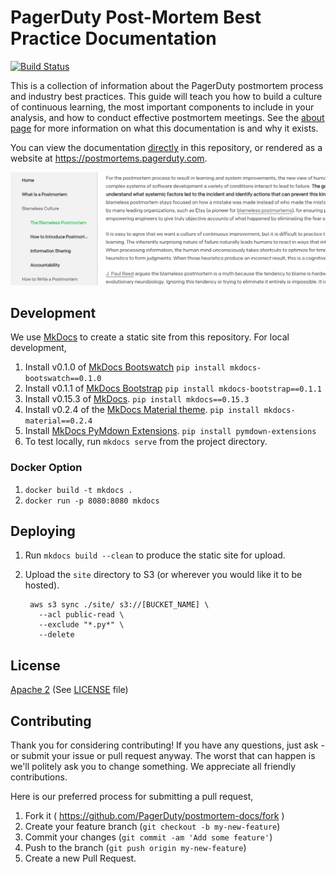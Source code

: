 # PagerDuty Post-Mortem Best Practice Documentation 
[![Build Status](https://circleci.com/gh/PagerDuty/postmortem-docs/tree/master.svg?style=svg)](https://circleci.com/gh/PagerDuty/postmortem-docs)

This is a collection of information about the PagerDuty postmortem process and industry best practices. This guide will teach you how to build a culture of continuous learning, the most important components to include in your analysis, and how to conduct effective postmortem meetings. See the [about page](docs/about.md) for more information on what this documentation is and why it exists.

You can view the documentation [directly](docs/about.md) in this repository, or rendered as a website at https://postmortems.pagerduty.com.

[![PagerDuty Postmortems Documentation](screenshot.png)](https://postmortems.pagerduty.com)

## Development
We use [MkDocs](http://www.mkdocs.org/) to create a static site from this repository. For local development,

1. Install v0.1.0 of [MkDocs Bootswatch](https://github.com/mkdocs/mkdocs-bootswatch) `pip install mkdocs-bootswatch==0.1.0`
1. Install v0.1.1 of [MkDocs Bootstrap](https://github.com/mkdocs/mkdocs-bootstrap) `pip install mkdocs-bootstrap==0.1.1`
1. Install v0.15.3 of [MkDocs](http://www.mkdocs.org/#installation). `pip install mkdocs==0.15.3`
1. Install v0.2.4 of the [MkDocs Material theme](https://github.com/squidfunk/mkdocs-material). `pip install mkdocs-material==0.2.4`
1. Install [MkDocs PyMdown Extensions](https://squidfunk.github.io/mkdocs-material/extensions/pymdown/). `pip install pymdown-extensions`
1. To test locally, run `mkdocs serve` from the project directory.

### Docker Option
1. `docker build -t mkdocs .`
1. `docker run -p 8080:8080 mkdocs`

## Deploying
1. Run `mkdocs build --clean` to produce the static site for upload.
1. Upload the `site` directory to S3 (or wherever you would like it to be hosted).

        aws s3 sync ./site/ s3://[BUCKET_NAME] \
          --acl public-read \
          --exclude "*.py*" \
          --delete

## License
[Apache 2](http://www.apache.org/licenses/LICENSE-2.0) (See [LICENSE](LICENSE) file)

## Contributing
Thank you for considering contributing! If you have any questions, just ask - or submit your issue or pull request anyway. The worst that can happen is we'll politely ask you to change something. We appreciate all friendly contributions.

Here is our preferred process for submitting a pull request,

1. Fork it ( https://github.com/PagerDuty/postmortem-docs/fork )
1. Create your feature branch (`git checkout -b my-new-feature`)
1. Commit your changes (`git commit -am 'Add some feature'`)
1. Push to the branch (`git push origin my-new-feature`)
1. Create a new Pull Request.
